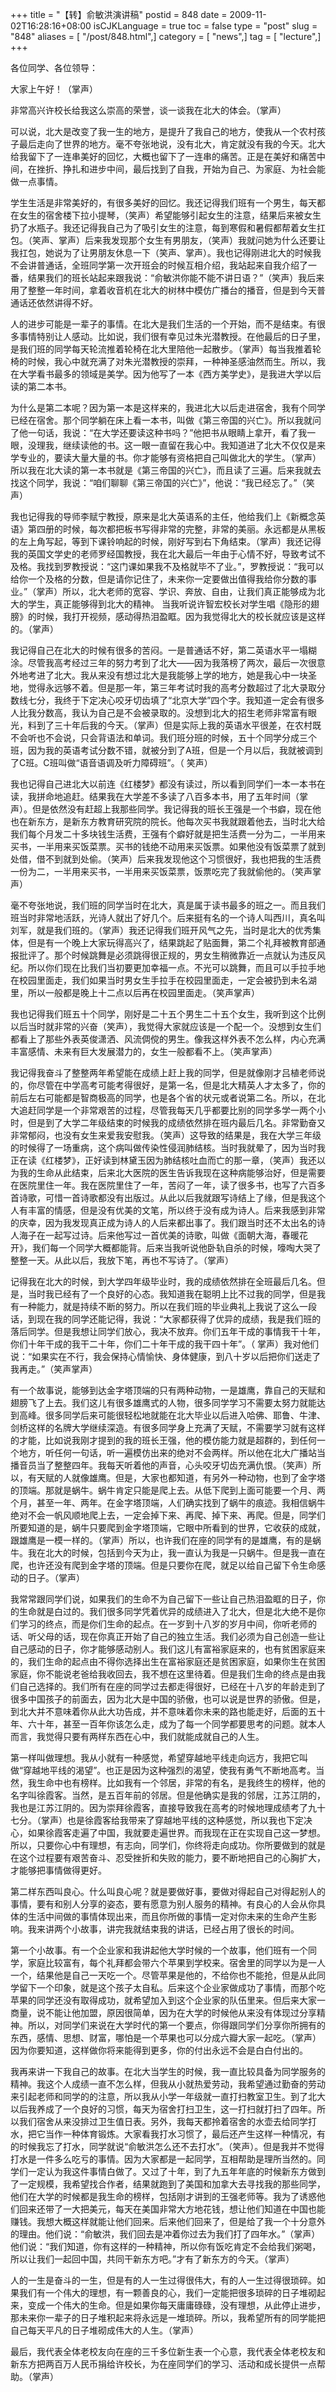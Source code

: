 +++
title = "【转】俞敏洪演讲稿"
postid = 848
date = 2009-11-02T16:28:16+08:00
isCJKLanguage = true
toc = false
type = "post"
slug = "848"
aliases = [ "/post/848.html",]
category = [ "news",]
tag = [ "lecture",]
+++


各位同学、各位领导：

大家上午好！（掌声）

非常高兴许校长给我这么崇高的荣誉，谈一谈我在北大的体会。（掌声）

可以说，北大是改变了我一生的地方，是提升了我自己的地方，使我从一个农村孩子最后走向了世界的地方。毫不夸张地说，没有北大，肯定就没有我的今天。北大给我留下了一连串美好的回忆，大概也留下了一连串的痛苦。正是在美好和痛苦中间，在挫折、挣扎和进步中间，最后找到了自我，开始为自己、为家庭、为社会能做一点事情。  
<!--more-->  

学生生活是非常美好的，有很多美好的回忆。我还记得我们班有一个男生，每天都在女生的宿舍楼下拉小提琴，（笑声）希望能够引起女生的注意，结果后来被女生扔了水瓶子。我还记得我自己为了吸引女生的注意，每到寒假和暑假都帮着女生扛包。（笑声、掌声）后来我发现那个女生有男朋友，（笑声）我就问她为什么还要让我扛包，她说为了让男朋友休息一下（笑声、掌声）。我也记得刚进北大的时候我不会讲普通话，全班同学第一次开班会的时候互相介绍，我站起来自我介绍了一番，结果我们的班长站起来跟我说：“俞敏洪你能不能不讲日语？”（笑声）我后来用了整整一年时间，拿着收音机在北大的树林中模仿广播台的播音，但是到今天普通话还依然讲得不好。

人的进步可能是一辈子的事情。在北大是我们生活的一个开始，而不是结束。有很多事情特别让人感动。比如说，我们很有幸见过朱光潜教授。在他最后的日子里，是我们班的同学每天轮流推着轮椅在北大里陪他一起散步。（掌声）每当我推着轮椅的时候，我心中就充满了对朱光潜教授的崇拜，一种神圣感油然而生。所以，我在大学看书最多的领域是美学。因为他写了一本《西方美学史》，是我进大学以后读的第二本书。

为什么是第二本呢？因为第一本是这样来的，我进北大以后走进宿舍，我有个同学已经在宿舍。那个同学躺在床上看一本书，叫做《第三帝国的兴亡》。所以我就问了他一句话，我说：“在大学还要读这种书吗？”他把书从眼睛上拿开，看了我一眼，没理我，继续读他的书。这一眼一直留在我心中。我知道进了北大不仅仅是来学专业的，要读大量大量的书。你才能够有资格把自己叫做北大的学生。（掌声）所以我在北大读的第一本书就是《第三帝国的兴亡》，而且读了三遍。后来我就去找这个同学，我说：“咱们聊聊《第三帝国的兴亡》”，他说：“我已经忘了。”（笑声）

我也记得我的导师李赋宁教授，原来是北大英语系的主任，他给我们上《新概念英语》第四册的时候，每次都把板书写得非常的完整，非常的美丽。永远都是从黑板的左上角写起，等到下课铃响起的时候，刚好写到右下角结束。（掌声）我还记得我的英国文学史的老师罗经国教授，我在北大最后一年由于心情不好，导致考试不及格。我找到罗教授说：“这门课如果我不及格就毕不了业。”，罗教授说：“我可以给你一个及格的分数，但是请你记住了，未来你一定要做出值得我给你分数的事业。”（掌声）所以，北大老师的宽容、学识、奔放、自由，让我们真正能够成为北大的学生，真正能够得到北大的精神。
当我听说许智宏校长对学生唱《隐形的翅膀》的时候，我打开视频，感动得热泪盈眶。因为我觉得北大的校长就应该是这样的。（掌声）

我记得自己在北大的时候有很多的苦闷。一是普通话不好，第二英语水平一塌糊涂。尽管我高考经过三年的努力考到了北大——因为我落榜了两次，最后一次很意外地考进了北大。我从来没有想过北大是我能够上学的地方，她是我心中一块圣地，觉得永远够不着。但是那一年，第三年考试时我的高考分数超过了北大录取分数线七分，我终于下定决心咬牙切齿填了“北京大学”四个字。我知道一定会有很多人比我分数高，我认为自己是不会被录取的。没想到北大的招生老师非常富有眼光，料到了三十年后我的今天。（掌声）但是实际上我的英语水平很差，在农村既不会听也不会说，只会背语法和单词。我们班分班的时候，五十个同学分成三个班，因为我的英语考试分数不错，就被分到了A班，但是一个月以后，我就被调到了C班。C班叫做“语音语调及听力障碍班”。（
笑声）

我也记得自己进北大以前连《红楼梦》都没有读过，所以看到同学们一本一本书在读，我拼命地追赶。结果我在大学差不多读了八百多本书，用了五年时间（掌声）。但是依然没有赶超上我那些同学。我记得我的班长王强是一个书癖，现在他也在新东方，是新东方教育研究院的院长。他每次买书我就跟着他去，当时北大给我们每个月发二十多块钱生活费，王强有个癖好就是把生活费一分为二，一半用来买书，一半用来买饭菜票。买书的钱绝不动用来买饭票。如果他没有饭菜票了就到处借，借不到就到处偷。（笑声）后来我发现他这个习惯很好，我也把我的生活费一份为二，一半用来买书，一半用来买饭菜票，饭票吃完了我就偷他的。（笑声掌声）

毫不夸张地说，我们班的同学当时在北大，真是属于读书最多的班之一。而且我们班当时非常地活跃，光诗人就出了好几个。后来挺有名的一个诗人叫西川，真名叫刘军，就是我们班的。（掌声）我还记得我们班开风气之先，当时是北大的优秀集体，但是有一个晚上大家玩得高兴了，结果跳起了贴面舞，第二个礼拜被教育部通报批评了。那个时候跳舞是必须跳得很正规的，男女生稍微靠近一点就认为违反风纪。所以你们现在比我们当初要更加幸福一点。不光可以跳舞，而且可以手拉手地在校园里面走，我们如果当时男女生手拉手在校园里面走，一定会被扔到未名湖里，所以一般都是晚上十二点以后再在校园里面走。（笑声掌声）

我也记得我们班五十个同学，刚好是二十五个男生二十五个女生，我听到这个比例以后当时就非常的兴奋（笑声），我觉得大家就应该是一个配一个。没想到女生们都看上了那些外表英俊潇洒、风流倜傥的男生。像我这样外表不怎么样，内心充满丰富感情、未来有巨大发展潜力的，女生一般都看不上。（笑声掌声）

我记得我奋斗了整整两年希望能在成绩上赶上我的同学，但是就像刚才吕植老师说的，你尽管在中学高考可能考得很好，是第一名，但是北大精英人才太多了，你的前后左右可能都是智商极高的同学，也是各个省的状元或者说第二名。所以，在北大追赶同学是一个非常艰苦的过程，尽管我每天几乎都要比别的同学多学一两个小时，但是到了大学二年级结束的时候我的成绩依然排在班内最后几名。非常勤奋又非常郁闷，也没有女生来爱我安慰我。（笑声）这导致的结果是，我在大学三年级的时候得了一场重病，这个病叫做传染性侵润肺结核。当时我就晕了，因为当时我正在读《红楼梦》，正好读到林黛玉因为肺结核吐血而亡的那一章，（笑声）我还以为我的生命从此结束，后来北大医院的医生告诉我现在这种病能够治好，但是需要在医院里住一年。我在医院里住了一年，苦闷了一年，读了很多书，也写了六百多首诗歌，可惜一首诗歌都没有出版过。从此以后我就跟写诗结上了缘，但是我这个人有丰富的情感，但是没有优美的文笔，所以终于没有成为诗人。后来我感到非常的庆幸，因为我发现真正成为诗人的人后来都出事了。我们跟当时还不太出名的诗人海子在一起写过诗。后来他写过一首优美的诗歌，叫做《面朝大海，春暖花开》，我们每一个同学大概都能背。后来当我听说他卧轨自杀的时候，嚎啕大哭了整整一天。从此以后，我放下笔，再也不写诗了。（掌声）

记得我在北大的时候，到大学四年级毕业时，我的成绩依然排在全班最后几名。但是，当时我已经有了一个良好的心态。我知道我在聪明上比不过我的同学，但是我有一种能力，就是持续不断的努力。所以在我们班的毕业典礼上我说了这么一段话，到现在我的同学还能记得，我说：“大家都获得了优异的成绩，我是我们班的落后同学。但是我想让同学们放心，我决不放弃。你们五年干成的事情我干十年，你们十年干成的我干二十年，你们二十年干成的我干四十年”。（
掌声）我对他们说：“如果实在不行，我会保持心情愉快、身体健康，到八十岁以后把你们送走了我再走。”（笑声掌声）

有一个故事说，能够到达金字塔顶端的只有两种动物，一是雄鹰，靠自己的天赋和翅膀飞了上去。我们这儿有很多雄鹰式的人物，很多同学学习不需要太努力就能达到高峰。很多同学后来可能很轻松地就能在北大毕业以后进入哈佛、耶鲁、牛津、剑桥这样的名牌大学继续深造。有很多同学身上充满了天赋，不需要学习就有这样的才能，比如说我刚才提到的我的班长王强，他的模仿能力就是超群的，到任何一个地方，听任何一句话，听一遍模仿出来的绝对不会两样。所以他在北大广播站当播音员当了整整四年。我每天听着他的声音，心头咬牙切齿充满仇恨。（笑声）所以，有天赋的人就像雄鹰。但是，大家也都知道，有另外一种动物，也到了金字塔的顶端。那就是蜗牛。蜗牛肯定只能是爬上去。从低下爬到上面可能要一个月、两个月，甚至一年、两年。在金字塔顶端，人们确实找到了蜗牛的痕迹。我相信蜗牛绝对不会一帆风顺地爬上去，一定会掉下来、再爬、掉下来、再爬。但是，同学们所要知道的是，蜗牛只要爬到金字塔顶端，它眼中所看到的世界，它收获的成就，跟雄鹰是一模一样的。（掌声）所以，也许我们在座的同学有的是雄鹰，有的是蜗牛。我在北大的时候，包括到今天为止，我一直认为我是一只蜗牛。但是我一直在爬，也许还没有爬到金字塔的顶端。但是只要你在爬，就足以给自己留下令生命感动的日子。（掌声）

我常常跟同学们说，如果我们的生命不为自己留下一些让自己热泪盈眶的日子，你的生命就是白过的。我们很多同学凭着优异的成绩进入了北大，但是北大绝不是你们学习的终点，而是你们生命的起点。在一岁到十八岁的岁月中间，你听老师的话、听父母的话，现在你真正开始了自己的独立生活。我们必须为自己创造一些让自己感动的日子，你才能够感动别人。我们这儿有富裕家庭来的，也有贫困家庭来的，我们生命的起点由不得你选择出生在富裕家庭还是贫困家庭，如果你生在贫困家庭，你不能说老爸给我收回去，我不想在这里待着。但是我们生命的终点是由我们自己选择的。我们所有在座的同学过去都走得很好，已经在十八岁的年龄走到了很多中国孩子的前面去，因为北大是中国的骄傲，也可以说是世界的骄傲。但是，到北大并不意味着你从此大功告成，并不意味着你未来的路也能走好，后面的五十年、六十年，甚至一百年你该怎么走，成为了每一个同学都要思考的问题。就本人而言，我觉得只要有两样东西在心中，我们就能成就自己的人生。

第一样叫做理想。我从小就有一种感觉，希望穿越地平线走向远方，我把它叫做“穿越地平线的渴望”。也正是因为这种强烈的渴望，使我有勇气不断地高考。当然，我生命中也有榜样。比如我有一个邻居，非常的有名，是我终生的榜样，他的名字叫徐霞客。当然，是五百年前的邻居。但是他确实是我的邻居，江苏江阴的，我也是江苏江阴的。因为崇拜徐霞客，直接导致我在高考的时候地理成绩考了九十七分。（掌声）也是徐霞客给我带来了穿越地平线的这种感觉，所以我也下定决心，如果徐霞客走遍了中国，我就要走遍世界。而我现在正在实现自己这一梦想。所以，只要你心中有理想，有志向，同学们，你终将走向成功。你所要做到的就是在这个过程要有艰苦奋斗、忍受挫折和失败的能力，要不断地把自己的心胸扩大，才能够把事情做得更好。

第二样东西叫良心。什么叫良心呢？就是要做好事，要做对得起自己对得起别人的事情，要有和别人分享的姿态，要有愿意为别人服务的精神。有良心的人会从你具体的生活中间做的事情体现出来，而且你所做的事情一定对你未来的生命产生影响。我来讲两个小故事，讲完我就结束我的讲话，已经占用了很长的时间。

第一个小故事。有一个企业家和我讲起他大学时候的一个故事，他们班有一个同学，家庭比较富有，每个礼拜都会带六个苹果到学校来。宿舍里的同学以为是一人一个，结果他是自己一天吃一个。尽管苹果是他的，不给你也不能抢，但是从此同学留下一个印象，就是这个孩子太自私。后来这个企业家做成功了事情，而那个吃苹果的同学还没有取得成功，就希望加入到这个企业家的队伍里来。但后来大家一商量，说不能让他加盟，原因很简单，因为在大学的时候他从来没有体现过分享精神。所以，对同学们来说在大学时代的第一个要点，你得跟同学们分享你所拥有的东西，感情、思想、财富，哪怕是一个苹果也可以分成六瓣大家一起吃。（掌声）因为你要知道，这样做你将来能得到更多，你的付出永远不会是白白付出的。

我再来讲一下我自己的故事。在北大当学生的时候，我一直比较具备为同学服务的精神。我这个人成绩一直不怎么样，但我从小就热爱劳动，我希望通过勤奋的劳动来引起老师和同学的的注意，所以我从小学一年级就一直打扫教室卫生。到了北大以后我养成了一个良好的习惯，每天为宿舍打扫卫生，这一打扫就打扫了四年。所以我们宿舍从来没排过卫生值日表。另外，我每天都拎着宿舍的水壶去给同学打水，把它当作一种体育锻炼。大家看我打水习惯了，最后还产生这样一种情况，有的时候我忘了打水，同学就说“俞敏洪怎么还不去打水”。（笑声）。但是我并不觉得打水是一件多么吃亏的事情。因为大家都是一起同学，互相帮助是理所当然的。同学们一定认为我这件事情白做了。又过了十年，到了九五年年底的时候新东方做到了一定规模，我希望找合作者，结果就跑到了美国和加拿大去寻找我的那些同学，他们在大学的时候都是我生命的榜样，包括刚才讲到的王强老师等。我为了诱惑他们回来还带了一大把美元，每天在美国非常大方地花钱，想让他们知道在中国也能赚钱。我想大概这样就能让他们回来。后来他们回来了，但是给了我一个十分意外的理由。他们说：“俞敏洪，我们回去是冲着你过去为我们打了四年水。”（掌声）他们说：“我们知道，你有这样的一种精神，所以你有饭吃肯定不会给我们粥喝，所以让我们一起回中国，共同干新东方吧。”才有了新东方的今天。（掌声）

人的一生是奋斗的一生，但是有的人一生过得很伟大，有的人一生过得很琐碎。如果我们有一个伟大的理想，有一颗善良的心，我们一定能把很多琐碎的日子堆砌起来，变成一个伟大的生命。但是如果你每天庸庸碌碌，没有理想，从此停止进步，那未来你一辈子的日子堆积起来将永远是一堆琐碎。所以，我希望所有的同学能把自己每天平凡的日子堆砌成伟大的人生。（掌声）

最后，我代表全体老校友向在座的三千多位新生表一个心意，我代表全体老校友和新东方把两百万人民币捐给许校长，为在座同学们的学习、活动和成长提供一点帮助。（掌声）

